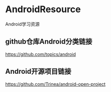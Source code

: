 # AndroidResource
Android学习资源

## github仓库Android分类链接
https://github.com/topics/android

## Android开源项目链接
https://github.com/Trinea/android-open-project
